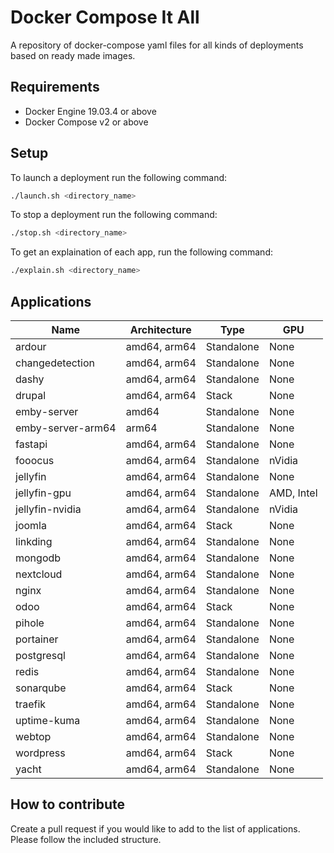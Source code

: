 # Docker Compose It All

A repository of docker-compose yaml files for all kinds of deployments based on ready made images.

## Requirements

- Docker Engine 19.03.4 or above
- Docker Compose v2 or above

## Setup

To launch a deployment run the following command:

```bash
./launch.sh <directory_name>
```

To stop a deployment run the following command:

```bash
./stop.sh <directory_name>
```

To get an explaination of each app, run the following command:

```bash
./explain.sh <directory_name>
```

## Applications

| Name | Architecture | Type | GPU |
|----------|----------|----------|----------|
| ardour | amd64, arm64 | Standalone | None |
| changedetection | amd64, arm64 | Standalone | None |
| dashy | amd64, arm64 | Standalone | None |
| drupal | amd64, arm64 | Stack | None |
| emby-server | amd64 | Standalone | None |
| emby-server-arm64 | arm64 | Standalone | None |
| fastapi | amd64, arm64 | Standalone | None |
| fooocus | amd64, arm64 | Standalone | nVidia |
| jellyfin | amd64, arm64 | Standalone | None |
| jellyfin-gpu | amd64, arm64 | Standalone | AMD, Intel |
| jellyfin-nvidia | amd64, arm64 | Standalone | nVidia |
| joomla | amd64, arm64 | Stack | None |
| linkding | amd64, arm64 | Standalone | None |
| mongodb | amd64, arm64 | Standalone | None |
| nextcloud | amd64, arm64 | Standalone | None |
| nginx | amd64, arm64 | Standalone | None |
| odoo | amd64, arm64 | Stack | None |
| pihole | amd64, arm64 | Standalone | None |
| portainer | amd64, arm64 | Standalone | None |
| postgresql | amd64, arm64 | Standalone | None |
| redis | amd64, arm64 | Standalone | None |
| sonarqube | amd64, arm64 | Stack | None |
| traefik | amd64, arm64 | Standalone | None |
| uptime-kuma | amd64, arm64 | Standalone | None |
| webtop | amd64, arm64 | Standalone | None |
| wordpress | amd64, arm64 | Stack | None |
| yacht | amd64, arm64 | Standalone | None |

## How to contribute

Create a pull request if you would like to add to the list of applications. Please follow the included structure.